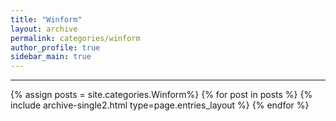 ```yaml
---
title: "Winform"
layout: archive
permalink: categories/winform
author_profile: true
sidebar_main: true
---
```


<!-- 공백이 포함되어 있는 카테고리 이름의 경우 site.categories.['a b c'] 이런식으로! -->

***

{% assign posts = site.categories.Winform%}
{% for post in posts %} {% include archive-single2.html type=page.entries_layout %} {% endfor %}